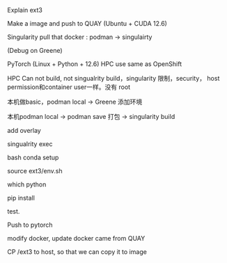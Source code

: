 Explain ext3

Make a image and push to QUAY (Ubuntu + CUDA 12.6)

Singularity pull that docker : podman -> singulairty

(Debug on Greene)

PyTorch (Linux + Python + 12.6) HPC use same as OpenShift

HPC Can not build, not singualrity build，singularity 限制，security， host permission和container user一样。没有 root 

本机做basic，podman local -> Greene 添加环境

本机podman local -> podman save 打包 -> singularity build

add overlay

singualrity exec

bash conda setup

source ext3/env.sh

which python

pip install

test.

Push to pytorch

modify docker, update docker came from QUAY

CP /ext3 to host, so that we can copy it to image 



